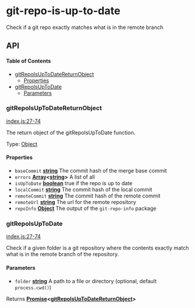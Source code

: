 # git-repo-is-up-to-date

Check if a git repo exactly matches what is in the remote branch

## API

<!-- Generated by documentation.js. Update this documentation by updating the source code. -->

#### Table of Contents

-   [gitRepoIsUpToDateReturnObject](#gitrepoisuptodatereturnobject)
    -   [Properties](#properties)
-   [gitRepoIsUpToDate](#gitrepoisuptodate)
    -   [Parameters](#parameters)

### gitRepoIsUpToDateReturnObject

[index.js:27-74](https://github.com/ibi-group/git-repo-is-up-to-date/blob/c2053e7209cb57f917ea94bb8a30476d39a98a61/index.js#L7-L18 "Source code on GitHub")

The return object of the gitRepoIsUpToDate function.

Type: [Object](https://developer.mozilla.org/docs/Web/JavaScript/Reference/Global_Objects/Object)

#### Properties

-   `baseCommit` **[string](https://developer.mozilla.org/docs/Web/JavaScript/Reference/Global_Objects/String)** The commit hash of the merge base commit
-   `errors` **[Array](https://developer.mozilla.org/docs/Web/JavaScript/Reference/Global_Objects/Array)&lt;[string](https://developer.mozilla.org/docs/Web/JavaScript/Reference/Global_Objects/String)>** A list of all
-   `isUpToDate` **[boolean](https://developer.mozilla.org/docs/Web/JavaScript/Reference/Global_Objects/Boolean)** true if the repo is up to date
-   `localCommit` **[string](https://developer.mozilla.org/docs/Web/JavaScript/Reference/Global_Objects/String)** The commit hash of the local commit
-   `remoteCommit` **[string](https://developer.mozilla.org/docs/Web/JavaScript/Reference/Global_Objects/String)** The commit hash of the remote commit
-   `remoteUrl` **[string](https://developer.mozilla.org/docs/Web/JavaScript/Reference/Global_Objects/String)** The url for the remote repository
-   `repoInfo` **[Object](https://developer.mozilla.org/docs/Web/JavaScript/Reference/Global_Objects/Object)** The output of the `git-repo-info` package

### gitRepoIsUpToDate

[index.js:27-74](https://github.com/ibi-group/git-repo-is-up-to-date/blob/c2053e7209cb57f917ea94bb8a30476d39a98a61/index.js#L27-L74 "Source code on GitHub")

Check if a given folder is a git repository where the contents exactly match
what is in the remote branch of the repository.

#### Parameters

-   `folder` **[string](https://developer.mozilla.org/docs/Web/JavaScript/Reference/Global_Objects/String)** A path to a file or directory (optional, default `process.cwd()`)

Returns **[Promise](https://developer.mozilla.org/docs/Web/JavaScript/Reference/Global_Objects/Promise)&lt;[gitRepoIsUpToDateReturnObject](#gitrepoisuptodatereturnobject)>** 
